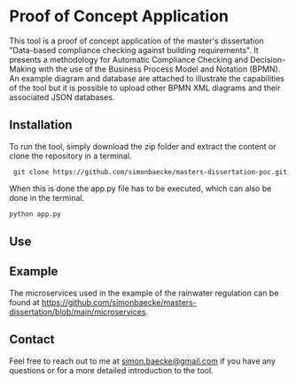 # Proof of Concept Application
This tool is a proof of concept application of the master's dissertation "Data-based compliance checking against building requirements". It presents a methodology for Automatic Compliance Checking and Decision-Making with the use of the Business Process Model and Notation (BPMN). An example diagram and database are attached to illustrate the capabilities of the tool but it is possible to upload other BPMN XML diagrams and their associated JSON databases.

## Installation
To run the tool, simply download the zip folder and extract the content or clone the repository in a terminal.
```
 git clone https://github.com/simonbaecke/masters-dissertation-poc.git
 ```
 When this is done the app.py file has to be executed, which can also be done in the terminal.
```python
python app.py
 ```


## Use

## Example
The microservices used in the example of the rainwater regulation can be found at https://github.com/simonbaecke/masters-dissertation/blob/main/microservices.

## Contact
Feel free to reach out to me at simon.baecke@gmail.com if you have any questions or for a more detailed introduction to the tool.

